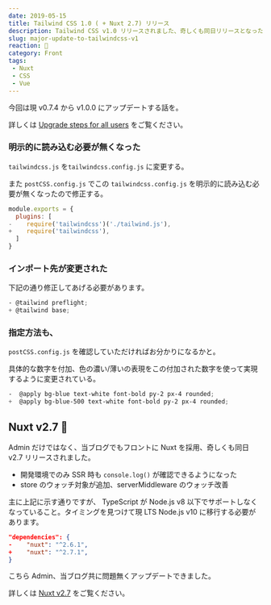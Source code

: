 ```yaml
---
date: 2019-05-15
title: Tailwind CSS 1.0 ( + Nuxt 2.7) リリース
description: Tailwind CSS v1.0 リリースされました、奇しくも同日リリースとなった Nuxt v2.7も合わせて軽く。
slug: major-update-to-tailwindcss-v1
reaction: 🎨
category: Front
tags: 
 - Nuxt
 - CSS
 - Vue
---
```


今回は現 v0.7.4 から v1.0.0 にアップデートする話を。

詳しくは [Upgrade steps for all users](https://tailwindcss.com/docs/upgrading-to-v1/#upgrade-steps-for-all-users) をご覧ください。

### 明示的に読み込む必要が無くなった

`tailwindcss.js` を`tailwindcss.config.js` に変更する。

また `postCSS.config.js` でこの `tailwindcss.config.js` を明示的に読み込む必要が無くなったので修正する。

```js
module.exports = {
  plugins: [
-    require('tailwindcss')('./tailwind.js'),
+    require('tailwindcss'),
  ]
}
```

### インポート先が変更された

下記の通り修正してあげる必要があります。

```scss
- @tailwind preflight;
+ @tailwind base;
```

### 指定方法も、

`postCSS.config.js` を確認していただければお分かりになるかと。

具体的な数字を付加、色の濃い/薄いの表現をこの付加された数字を使って実現するように変更されている。

```scss
-  @apply bg-blue text-white font-bold py-2 px-4 rounded;
+  @apply bg-blue-500 text-white font-bold py-2 px-4 rounded;
```

## Nuxt v2.7 🎉

Admin だけではなく、当ブログでもフロントに Nuxt を採用、奇しくも同日 v2.7 リリースされました。

- 開発環境でのみ SSR 時も `console.log()` が確認できるようになった
- store のウォッチ対象が追加、serverMiddleware のウォッチ改善

主に上記に示す通りですが、 TypeScript が Node.js v8 以下でサポートしなくなっていること。タイミングを見つけて現 LTS Node.js v10 に移行する必要があります。

```json
"dependencies": {
-    "nuxt": "^2.6.1",
+    "nuxt": "^2.7.1",
}
```

こちら Admin、当ブログ共に問題無くアップデートできました。

詳しくは [Nuxt v2.7](https://github.com/nuxt/nuxt.js/releases/tag/v2.7.0) をご覧ください。
